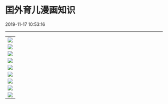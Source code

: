 # 囯外育儿漫画知识

2019-11-17 10:53:16

---

|                         |
| ----------------------------------------------------------- |
| ![](https://i.loli.net/2019/11/17/YaDqP7Hye3FKWTL.jpg) |
| ![](https://i.loli.net/2019/11/17/neabES7Wl2PBzUJ.jpg) |
| ![](https://i.loli.net/2019/11/17/Y3Dix4ZAhTsFXHk.jpg) |
| ![](https://i.loli.net/2019/11/17/gdOyYo8cz7JpUna.jpg) |
| ![](https://i.loli.net/2019/11/17/wtuXiUQeVhW9Kck.jpg) |
| ![](https://i.loli.net/2019/11/17/XAYRHTilVbQEUdL.jpg) |
| ![](https://i.loli.net/2019/11/17/mWfQ6k92D4YgrC5.jpg) |
| ![](https://i.loli.net/2019/11/17/IsE3u7rPwbB82xK.jpg) |
| ![](https://i.loli.net/2019/11/17/RTvXiPLd8zl9akV.jpg) |

